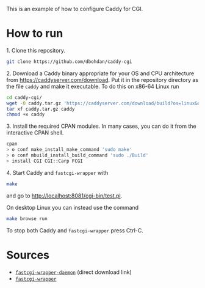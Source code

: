 This is an example of how to configure Caddy for CGI.

# How to run

1\. Clone this repository.

```sh
git clone https://github.com/dbohdan/caddy-cgi
```

2\. Download a Caddy binary appropriate for your OS and CPU architecture from <https://caddyserver.com/download>. Put it in the repository directory as the file `caddy` and make it executable. To do this on x86-64 Linux run

```sh
cd caddy-cgi/
wget -O caddy.tar.gz 'https://caddyserver.com/download/build?os=linux&arch=amd64&features='
tar xf caddy.tar.gz caddy
chmod +x caddy
```

3\. Install the required CPAN modules. In many cases, you can do it from the interactive CPAN shell.

```sh
cpan
> o conf make_install_make_command 'sudo make'
> o conf mbuild_install_build_command 'sudo ./Build'
> install CGI CGI::Carp FCGI
```

4\. Start Caddy and `fastcgi-wrapper` with

```sh
make
```

and go to <http://localhost:8081/cgi-bin/test.pl>.

On desktop Linux you can instead use the command

```sh
make browse run
```

To stop both Caddy and `fastcgi-wrapper` press Ctrl-C.

# Sources

* [`fastcgi-wrapper-daemon`](http://nginxlibrary.com/downloads/perl-fcgi/fastcgi-wrapper) (direct download link)
* [`fastcgi-wrapper`](https://github.com/dermesser/fastcgi-wrappers)
